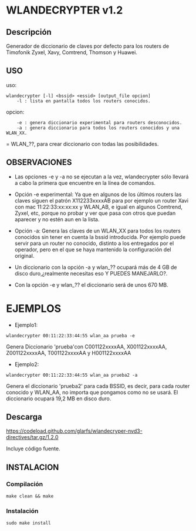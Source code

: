# WLANDECRYPTER v1.2

## Descripción
Generador de diccionario de claves por defecto para los routers de Timofonik Zyxel, Xavy, Comtrend, Thomson y Huawei.

## USO

uso: 
```
wlandecrypter [-l] <bssid> <essid> [output_file opcion]
	-l : lista en pantalla todos los routers conocidos.
```
opcion:
```
	-e : genera diccionario experimental para routers desconocidos.
	-a : genera diccionario para todos los routers conocidos y una WLAN_XX.
```
<essid> = WLAN_??, para crear diccionario con todas las posibilidades.
## OBSERVACIONES
* Las opciones -e y -a no se ejecutan a la vez, wlandecrypter sólo llevará a cabo la primera que encuentre en la línea de comandos.

* Opción -e experimental: Ya que en algunos de los últimos routers las claves siguen el patrón X112233xxxxAB para por ejemplo un router Xavi con mac 11:22:33:xx:xx:xx y WLAN_AB, e igual en algunos Comtrend, Zyxel, etc, porque no probar y ver que pasa con otros que puedan aparecer y no estén aun en la lista.

* Opción -a: Genera las claves de un WLAN_XX para todos los routers conocidos sin tener en cuenta la bssid introducida. Por ejemplo puede servir para un router no conocido, distinto a los entregados por el operador, pero en el que se haya mantenido la configuración del original.

* Un diccionario con la opción -a y wlan_?? ocupará más de 4 GB de disco duro,¿realmente necesitas eso Y PUEDES MANEJARLO?.

* Con la opción -e y wlan_?? el diccionario será de unos 670 MB.


# EJEMPLOS

* Ejemplo1: 

```
wlandecrypter 00:11:22:33:44:55 wlan_aa prueba -e
```
Genera Diccionario 'prueba'con C001122xxxxAA, X001122xxxxAA, Z001122xxxxAA, T001122xxxxAA y H001122xxxxAA


* Ejemplo2: 

```
wlandecrypter 00:11:22:33:44:55 wlan_aa prueba2 -a 
```

Genera el diccionario 'prueba2' para cada BSSID, es decir, para cada router conocido y WLAN_AA, no importa que pongamos como <bssid> no se usará. El diccionario ocupará 19,2 MB en disco duro.


## Descarga

 https://codeload.github.com/glarfs/wlandecryper-nvd3-directives/tar.gz/1.2.0

 Incluye código fuente.


## INSTALACION

### Compilación

```
make clean && make
```

### Instalación

```
sudo make install
```

